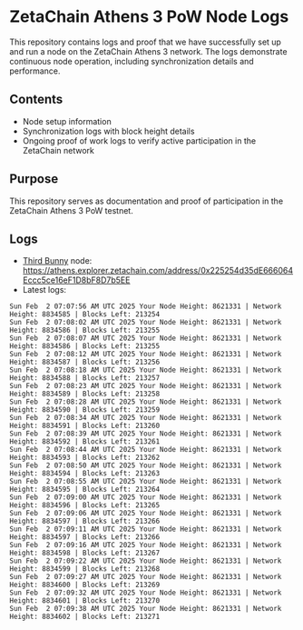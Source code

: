 # ZetaChain Athens 3 PoW Node Logs
This repository contains logs and proof that we have successfully set up and run a node on the ZetaChain Athens 3 network. The logs demonstrate continuous node operation, including synchronization details and performance.

## Contents
- Node setup information
- Synchronization logs with block height details
- Ongoing proof of work logs to verify active participation in the ZetaChain network

## Purpose
This repository serves as documentation and proof of participation in the ZetaChain Athens 3 PoW testnet.

## Logs

- [Third Bunny](https://thirdbunny.xyz/) node: https://athens.explorer.zetachain.com/address/0x225254d35dE666064Eccc5ce16eF1D8bF8D7b5EE
- Latest logs:
```
Sun Feb  2 07:07:56 AM UTC 2025 Your Node Height: 8621331 | Network Height: 8834585 | Blocks Left: 213254
Sun Feb  2 07:08:02 AM UTC 2025 Your Node Height: 8621331 | Network Height: 8834586 | Blocks Left: 213255
Sun Feb  2 07:08:07 AM UTC 2025 Your Node Height: 8621331 | Network Height: 8834586 | Blocks Left: 213255
Sun Feb  2 07:08:12 AM UTC 2025 Your Node Height: 8621331 | Network Height: 8834587 | Blocks Left: 213256
Sun Feb  2 07:08:18 AM UTC 2025 Your Node Height: 8621331 | Network Height: 8834588 | Blocks Left: 213257
Sun Feb  2 07:08:23 AM UTC 2025 Your Node Height: 8621331 | Network Height: 8834589 | Blocks Left: 213258
Sun Feb  2 07:08:28 AM UTC 2025 Your Node Height: 8621331 | Network Height: 8834590 | Blocks Left: 213259
Sun Feb  2 07:08:34 AM UTC 2025 Your Node Height: 8621331 | Network Height: 8834591 | Blocks Left: 213260
Sun Feb  2 07:08:39 AM UTC 2025 Your Node Height: 8621331 | Network Height: 8834592 | Blocks Left: 213261
Sun Feb  2 07:08:44 AM UTC 2025 Your Node Height: 8621331 | Network Height: 8834593 | Blocks Left: 213262
Sun Feb  2 07:08:50 AM UTC 2025 Your Node Height: 8621331 | Network Height: 8834594 | Blocks Left: 213263
Sun Feb  2 07:08:55 AM UTC 2025 Your Node Height: 8621331 | Network Height: 8834595 | Blocks Left: 213264
Sun Feb  2 07:09:00 AM UTC 2025 Your Node Height: 8621331 | Network Height: 8834596 | Blocks Left: 213265
Sun Feb  2 07:09:06 AM UTC 2025 Your Node Height: 8621331 | Network Height: 8834597 | Blocks Left: 213266
Sun Feb  2 07:09:11 AM UTC 2025 Your Node Height: 8621331 | Network Height: 8834597 | Blocks Left: 213266
Sun Feb  2 07:09:16 AM UTC 2025 Your Node Height: 8621331 | Network Height: 8834598 | Blocks Left: 213267
Sun Feb  2 07:09:22 AM UTC 2025 Your Node Height: 8621331 | Network Height: 8834599 | Blocks Left: 213268
Sun Feb  2 07:09:27 AM UTC 2025 Your Node Height: 8621331 | Network Height: 8834600 | Blocks Left: 213269
Sun Feb  2 07:09:32 AM UTC 2025 Your Node Height: 8621331 | Network Height: 8834601 | Blocks Left: 213270
Sun Feb  2 07:09:38 AM UTC 2025 Your Node Height: 8621331 | Network Height: 8834602 | Blocks Left: 213271
```
